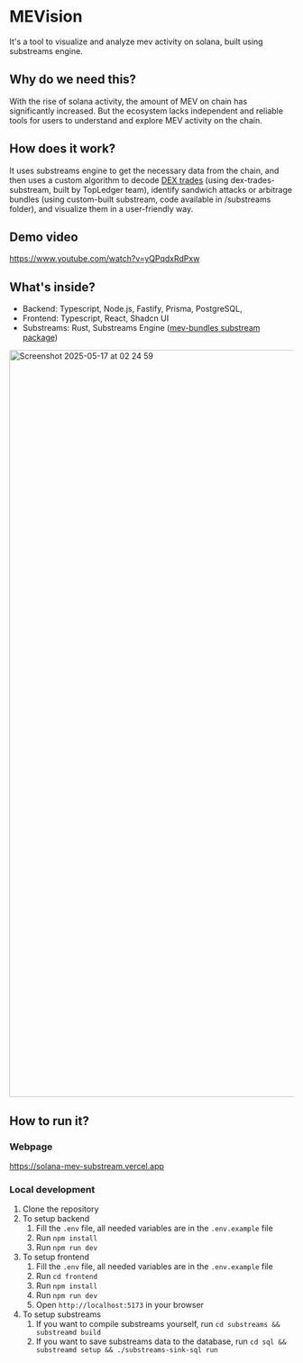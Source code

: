 # MEVision

It's a tool to visualize and analyze mev activity on solana, built using substreams engine.

## Why do we need this?

With the rise of solana activity, the amount of MEV on chain has significantly increased. But the ecosystem lacks independent and reliable tools for users to understand and explore MEV activity on the chain.

## How does it work?

It uses substreams engine to get the necessary data from the chain, and then uses a custom algorithm to decode [DEX trades](https://github.com/Topledger/solana-programs/tree/main/dex-trades-extended) (using dex-trades-substream, built by TopLedger team), identify sandwich attacks or arbitrage bundles (using custom-built substream, code available in /substreams folder), and visualize them in a user-friendly way.

## Demo video
https://www.youtube.com/watch?v=yQPqdxRdPxw

## What's inside?

- Backend: Typescript, Node.js, Fastify, Prisma, PostgreSQL, 
- Frontend: Typescript, React, Shadcn UI
- Substreams: Rust, Substreams Engine ([mev-bundles substream package](https://substreams.dev/packages/solana-mev-bundles-1-0-0/v1.0.0))

<img width="1326" alt="Screenshot 2025-05-17 at 02 24 59" src="https://github.com/user-attachments/assets/0dc07c63-7a59-4321-bb21-65157999f52a" />


## How to run it?

### Webpage

https://solana-mev-substream.vercel.app

### Local development

1. Clone the repository
2. To setup backend
    1. Fill the `.env` file, all needed variables are in the `.env.example` file
    2. Run `npm install`
    3. Run `npm run dev`
3. To setup frontend
    1. Fill the `.env` file, all needed variables are in the `.env.example` file
    2. Run `cd frontend`
    3. Run `npm install`
    4. Run `npm run dev`
    5. Open `http://localhost:5173` in your browser
4. To setup substreams
    1. If you want to compile substreams yourself, run `cd substreams && substreamd build`
    2. If you want to save substreams data to the database, run `cd sql && substreamd setup && ./substreams-sink-sql run`

